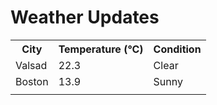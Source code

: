 # Weather Updates

<!-- WEATHER-UPDATE-START -->
<table><tr><th>City</th><th>Temperature (°C)</th><th>Condition</th></tr><tr><td>Valsad</td><td>22.3</td><td>Clear</td></tr><tr><td>Boston</td><td>13.9</td><td>Sunny</td></tr><tr><td></td><td></td><td></td></tr></table>
<!-- WEATHER-UPDATE-END -->
